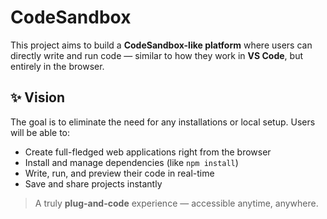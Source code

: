 # CodeSandbox

This project aims to build a **CodeSandbox-like platform** where users can directly write and run code — similar to how they work in **VS Code**, but entirely in the browser.

## ✨ Vision

The goal is to eliminate the need for any installations or local setup. Users will be able to:

- Create full-fledged web applications right from the browser
- Install and manage dependencies (like `npm install`)
- Write, run, and preview their code in real-time
- Save and share projects instantly

> A truly **plug-and-code** experience — accessible anytime, anywhere.

